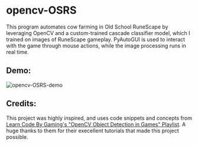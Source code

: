 # opencv-OSRS
This program automates cow farming in Old School RuneScape by leveraging OpenCV and a custom-trained cascade classifier model, which I trained on images of RuneScape gameplay. PyAutoGUI is used to interact with the game through mouse actions, while the image processing runs in real time.

## Demo:
![opencv-OSRS-demo](img/opencv-OSRS-demo.gif)

## Credits:
This project was highly inspired, and uses code snippets and concepts from [Learn Code By Gaming's "OpenCV Object Detection in Games" Playlist](https://www.youtube.com/watch?v=KecMlLUuiE4&list=PL1m2M8LQlzfKtkKq2lK5xko4X-8EZzFPI). A huge thanks to them for their execellent tutorials that made this project possible.
